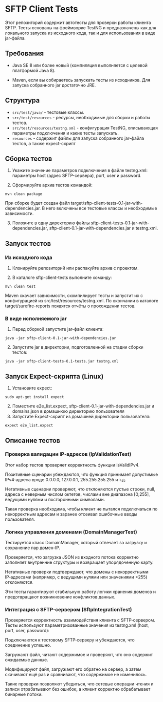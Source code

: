 # SFTP Client Tests

Этот репозиторий содержит автотесты для проверки работы клиента SFTP. Тесты основаны на фреймворке TestNG и предназначены как для локального запуска из исходного кода, так и для использования в виде jar‑файла.

## Требования

- Java SE 8 или более новый (компиляция выполняется с целевой платформой Java 8).

- Maven, если вы собираетесь запускать тесты из исходников. Для запуска собранного jar достаточно JRE.

## Структура

- `src/test/java/` - тестовые классы.
- `src/test/resources` - ресурсы, необходимые для сборки и работы тестов.
- `src/test/resources/testng.xml` - конфигурация TestNG, описывающая параметры подключения и какие тесты запускать.
- `resources` - содержит файлы для запуска собранного jar-файла тестов, а также expect-скрипт

## Сборка тестов

1. Укажите значение параметров подключения в файле testng.xml: параметры host (адрес SFTP-сервера), port, user и password.

2. Сформируйте архив тестов командой:
```
mvn clean package
```
При сборке будет создан файл target/sftp-client-tests-0.1-jar-with-dependencies.jar. В него включены все тестовые классы и необходимые зависимости.

3. Положите в одну директорию файлы sftp-client-tests-0.1-jar-with-dependencies.jar, sftp-client-0.1-jar-with-dependencies.jar и testng.xml.

## Запуск тестов

### Из исходного кода

1. Клонируйте репозиторий или распакуйте архив с проектом.

2. В каталоге sftp-client-tests выполните команду:
```
mvn clean test
```
Maven скачает зависимости, скомпилирует тесты и запустит их с конфигурацией из src/test/resources/testng.xml. По окончании в каталоге target/surefire-reports появятся отчёты о прохождении тестов.

### В виде исполняемого jar

1. Перед сборкой запустите jar-файл клиента:
```
java -jar sftp-client-0.1-jar-with-dependencies.jar
```

2. Запустите jar в директории, подготовленной на стадии сборки тестов:
```
java -jar sftp-client-tests-0.1-tests.jar testng.xml
```

## Запуск Expect-скрипта (Linux)

1. Установите expect:
```
sudo apt-get install expect
```

2. Поместите e2e_list.expect, sftp-client-0.1-jar-with-dependencies.jar и domains.json в домашнюю директорию пользователя
3. Запустите Expect-скрипт из домашней директории пользователя:
```
expect e2e_list.expect
```

## Описание тестов

### Проверка валидации IP‑адресов (IpValidationTest)

Этот набор тестов проверяет корректность функции isValidIPv4.

Позитивные сценарии убеждаются, что функция принимает допустимые IPv4‑адреса вроде 0.0.0.0, 127.0.0.1, 255.255.255.255 и т.д.

Негативные сценарии проверяют, что отклоняются пустые строки, null, адреса с неверным числом октетов, числами вне диапазона [0;255], ведущими нулями и посторонними символами.

Такая проверка необходима, чтобы клиент не пытался подключаться по некорректным адресам и заранее отсеивал ошибочные вводы пользователя.

### Логика управления доменами (DomainManagerTest)

Тестируется класс DomainManager, который отвечает за загрузку и сохранение пар домен–IP.

Проверяется, что загрузка JSON из входного потока корректно заполняет внутренние структуры и возвращает упорядоченную карту.

Негативные проверки подтверждают, что домены с некорректными IP‑адресами (например, с ведущими нулями или значениями >255) отклоняются.

Эти тесты гарантируют стабильную работу логики хранения доменов и предотвращают возникновение конфликтов данных.

### Интеграция с SFTP‑сервером (SftpIntegrationTest)

Проверяется корректность взаимодействия клиента с SFTP‑сервером. Тесты используют параметризованные значения из testng.xml (host, port, user, password):

Подключаются к тестовому SFTP‑серверу и убеждаются, что соединение успешно.

Загружают файл, читают содержимое и проверяют, что оно содержит ожидаемые данные.

Модифицируют файл, загружают его обратно на сервер, а затем скачивают ещё раз и сравнивают, что содержимое не изменилось.

Такие проверки позволяют убедиться, что сетевые операции чтения и записи отрабатывают без ошибок, а клиент корректно обрабатывает бинарные потоки.
